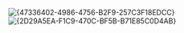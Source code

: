 ![{47336402-4986-4756-B2F9-257C3F18EDCC}](https://github.com/user-attachments/assets/4a36293d-b91b-4c04-87cd-2d9f1f1c10c8)
![{2D29A5EA-F1C9-470C-BF5B-B71E85C0D4AB}](https://github.com/user-attachments/assets/a8fdb380-726e-4bde-acfb-acd3d9e57e4b)
